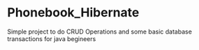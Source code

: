 # Phonebook_Hibernate
Simple project to do CRUD Operations and some basic database transactions for java begineers
